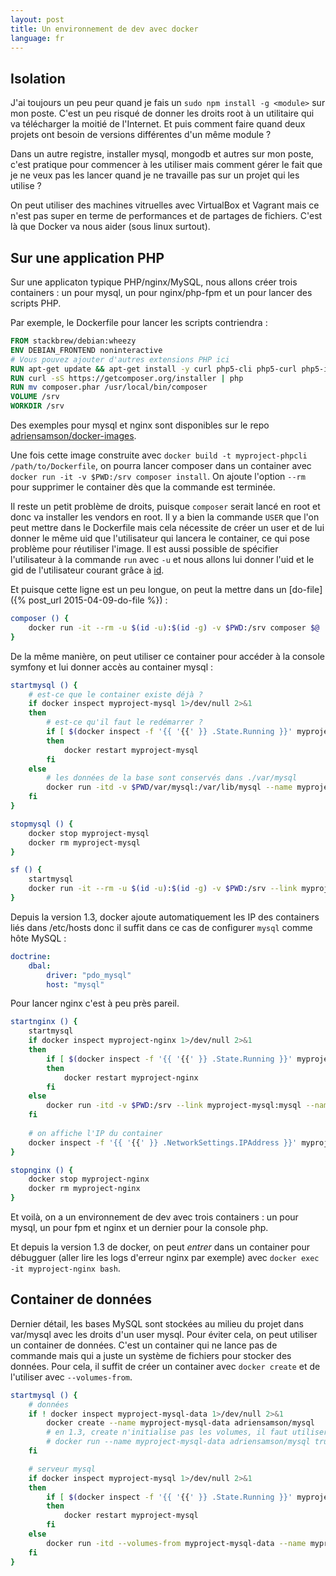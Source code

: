 ```yaml
---
layout: post
title: Un environnement de dev avec docker
language: fr
---
```


## Isolation

J'ai toujours un peu peur quand je fais un `sudo npm install -g <module>` sur mon poste.
C'est un peu risqué de donner les droits root à un utilitaire qui va télécharger la moitié de l'Internet.
Et puis comment faire quand deux projets ont besoin de versions différentes d'un même module ?

Dans un autre registre, installer mysql, mongodb et autres sur mon poste, c'est pratique pour commencer à les utiliser mais comment gérer le fait que je ne veux pas les lancer quand je ne travaille pas sur un projet qui les utilise ?

On peut utiliser des machines vitruelles avec VirtualBox et Vagrant mais ce n'est pas super en terme de performances et de partages de fichiers. C'est là que Docker va nous aider (sous linux surtout).

## Sur une application PHP

Sur une applicaton typique PHP/nginx/MySQL, nous allons créer trois containers : un pour mysql, un pour nginx/php-fpm et un pour lancer des scripts PHP.

Par exemple, le Dockerfile pour lancer les scripts contriendra :

```dockerfile
FROM stackbrew/debian:wheezy
ENV DEBIAN_FRONTEND noninteractive
# Vous pouvez ajouter d'autres extensions PHP ici
RUN apt-get update && apt-get install -y curl php5-cli php5-curl php5-intl php5-mysql
RUN curl -sS https://getcomposer.org/installer | php
RUN mv composer.phar /usr/local/bin/composer
VOLUME /srv
WORKDIR /srv
```

Des exemples pour mysql et nginx sont disponibles sur le repo [adriensamson/docker-images](https://github.com/adriensamson/docker-images).

Une fois cette image construite avec `docker build -t myproject-phpcli /path/to/Dockerfile`, on pourra lancer composer dans un container avec `docker run -it -v $PWD:/srv composer install`.
On ajoute l'option `--rm` pour supprimer le container dès que la commande est terminée.

Il reste un petit problème de droits, puisque `composer` serait lancé en root et donc va installer les vendors en root.
Il y a bien la commande `USER` que l'on peut mettre dans le Dockerfile mais cela nécessite de créer un user et de lui donner le même uid que l'utilisateur qui lancera le container, ce qui pose problème pour réutiliser l'image.
Il est aussi possible de spécifier l'utilisateur à la commande `run` avec `-u` et nous allons lui donner l'uid et le gid de l'utilisateur courant grâce à [id](http://linux.die.net/man/1/id).

Et puisque cette ligne est un peu longue, on peut la mettre dans un [do-file]({% post_url 2015-04-09-do-file %}) :

```bash
composer () {
    docker run -it --rm -u $(id -u):$(id -g) -v $PWD:/srv composer $@
}
```

De la même manière, on peut utiliser ce container pour accéder à la console symfony et lui donner accès au container mysql :

```bash
startmysql () {
    # est-ce que le container existe déjà ?
    if docker inspect myproject-mysql 1>/dev/null 2>&1
    then
        # est-ce qu'il faut le redémarrer ?
        if [ $(docker inspect -f '{{ '{{' }} .State.Running }}' myproject-mysql) -eq "false" ]
        then
            docker restart myproject-mysql
        fi
    else
        # les données de la base sont conservés dans ./var/mysql
        docker run -itd -v $PWD/var/mysql:/var/lib/mysql --name myproject-mysql adriensamson/mysql
    fi
}

stopmysql () {
    docker stop myproject-mysql
    docker rm myproject-mysql
}

sf () {
    startmysql
    docker run -it --rm -u $(id -u):$(id -g) -v $PWD:/srv --link myproject-mysql:mysql app/console $@
}
```

Depuis la version 1.3, docker ajoute automatiquement les IP des containers liés dans /etc/hosts donc il suffit dans ce cas de configurer `mysql` comme hôte MySQL :

```yaml
doctrine:
    dbal:
        driver: "pdo_mysql"
        host: "mysql"
```

Pour lancer nginx c'est à peu près pareil.

```bash
startnginx () {
    startmysql
    if docker inspect myproject-nginx 1>/dev/null 2>&1
    then
        if [ $(docker inspect -f '{{ '{{' }} .State.Running }}' myproject-nginx) -eq "false" ]
        then
            docker restart myproject-nginx
        fi
    else
        docker run -itd -v $PWD:/srv --link myproject-mysql:mysql --name myproject-nginx myproject-nginx
    fi
    
    # on affiche l'IP du container
    docker inspect -f '{{ '{{' }} .NetworkSettings.IPAddress }}' myproject-nginx
}

stopnginx () {
    docker stop myproject-nginx
    docker rm myproject-nginx
}

```

Et voilà, on a un environnement de dev avec trois containers : un pour mysql, un pour fpm et nginx et un dernier pour la console php.

Et depuis la version 1.3 de docker, on peut *entrer* dans un container pour débugguer (aller lire les logs d'erreur nginx par exemple) avec `docker exec -it myproject-nginx bash`.

## Container de données

Dernier détail, les bases MySQL sont stockées au milieu du projet dans var/mysql avec les droits d'un user mysql. Pour éviter cela, on peut utiliser un container de données.
C'est un container qui ne lance pas de commande mais qui a juste un système de fichiers pour stocker des données.
Pour cela, il suffit de créer un container avec `docker create` et de l'utiliser avec `--volumes-from`.

```bash
startmysql () {
    # données
    if ! docker inspect myproject-mysql-data 1>/dev/null 2>&1
        docker create --name myproject-mysql-data adriensamson/mysql
        # en 1.3, create n'initialise pas les volumes, il faut utiliser run
        # docker run --name myproject-mysql-data adriensamson/mysql true
    fi

    # serveur mysql
    if docker inspect myproject-mysql 1>/dev/null 2>&1
    then
        if [ $(docker inspect -f '{{ '{{' }} .State.Running }}' myproject-mysql) -eq "false" ]
        then
            docker restart myproject-mysql
        fi
    else
        docker run -itd --volumes-from myproject-mysql-data --name myproject-mysql adriensamson/mysql
    fi
}
```
